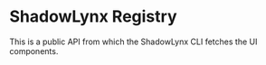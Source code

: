 # ShadowLynx Registry

This is a public API from which the ShadowLynx CLI fetches the UI components.
